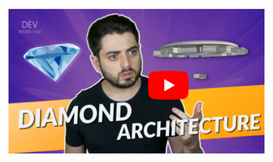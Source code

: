[![Watch on YouTube](resources/thumbnail_youtube.jpg)](https://www.youtube.com/watch?v=gmwNDYWRprE&list=PLJGDHERh23x8i0UudLmrkBqLiJVj8sA7P "Watch on YouTube")
